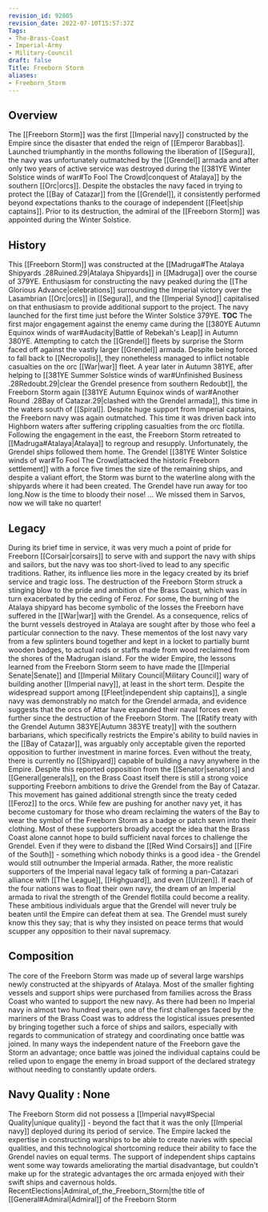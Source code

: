 ```yaml
---
revision_id: 92805
revision_date: 2022-07-10T15:57:37Z
Tags:
- The-Brass-Coast
- Imperial-Army
- Military-Council
draft: false
Title: Freeborn Storm
aliases:
- Freeborn_Storm
---
```

## Overview
The [[Freeborn Storm]] was the first [[Imperial navy]] constructed by the Empire since the disaster that ended the reign of [[Emperor Barabbas]]. Launched triumphantly in the months following the liberation of [[Segura]], the navy was unfortunately outmatched by the [[Grendel]] armada and after only two years of active service was destroyed during the [[381YE Winter Solstice winds of war#To Fool The Crowd|conquest of Atalaya]] by the southern [[Orc|orcs]].
Despite the obstacles the navy faced in trying to protect the [[Bay of Catazar]] from the [[Grendel]], it consistently performed beyond expectations thanks to the courage of independent [[Fleet|ship captains]].
Prior to its destruction, the admiral of the [[Freeborn Storm]] was appointed during the Winter Solstice.
## History
This [[Freeborn Storm]] was constructed at the [[Madruga#The Atalaya Shipyards .28Ruined.29|Atalaya Shipyards]] in [[Madruga]] over the course of 379YE. Enthusiasm for constructing the navy peaked during the [[The Glorious Advance|celebrations]] surrounding the Imperial victory over the Lasambrian [[Orc|orcs]] in [[Segura]], and the [[Imperial Synod]] capitalised on that enthusiasm to provide additional support to the project. The navy launched for the first time just before the Winter Solstice 379YE. 
__TOC__
The first major engagement against the enemy came during the [[380YE Autumn Equinox winds of war#Audacity|Battle of Rebekah's Leap]] in Autumn 380YE. Attempting to catch the [[Grendel]] fleets by surprise the Storm faced off against the vastly larger [[Grendel]] armada. Despite being forced to fall back to [[Necropolis]], they nonetheless managed to inflict notable casualties on the orc [[War|war]] fleet.
A year later in Autumn 381YE, after helping to [[381YE Summer Solstice winds of war#Unfinished Business .28Redoubt.29|clear the Grendel presence from southern Redoubt]], the Freeborn Storm again [[381YE Autumn Equinox winds of war#Another Round .28Bay of Catazar.29|clashed with the Grendel armada]], this time in the waters south of [[Spiral]]. Despite huge support from Imperial captains, the Freeborn navy was again outmatched. This time it was driven back into Highborn waters after suffering crippling casualties from the orc flotilla.
Following the engagement in the east, the Freeborn Storm retreated to [[Madruga#Atalaya|Atalaya]] to regroup and resupply. Unfortunately, the Grendel ships followed them home. The Grendel [[381YE Winter Solstice winds of war#To Fool The Crowd|attacked the historic Freeborn settlement]] with a force five times the size of the remaining ships, and despite a valiant effort, the Storm was burnt to the waterline along with the shipyards where it had been created.
The Grendel have run away for too long.Now is the time to bloody their nose! ... We missed them in Sarvos, now we will take no quarter!
## Legacy
During its brief time in service, it was very much a point of pride for Freeborn [[Corsair|corsairs]] to serve with and support the navy with ships and sailors, but the navy was too short-lived to lead to any specific traditions. Rather, its influence lies more in the legacy created by its brief service and tragic loss. 
The destruction of the Freeborn Storm struck a stinging blow to the pride and ambition of the Brass Coast, which was in turn exacerbated by the ceding of Feroz. For some, the burning of the Atalaya shipyard has become symbolic of the losses the Freeborn have suffered in the [[War|war]] with the Grendel. As a consequence, relics of the burnt vessels destroyed in Atalaya are sought after by those who feel a particular connection to the navy. These mementos of the lost navy vary from a few splinters bound together and kept in a locket to partially burnt wooden badges, to actual rods or staffs made from wood reclaimed from the shores of the Madrugan island.
For the wider Empire, the lessons learned from the Freeborn Storm seem to have made the [[Imperial Senate|Senate]] and [[Imperial Military Council|Military Council]] wary of building another [[Imperial navy]], at least in the short term. Despite the widespread support among [[Fleet|independent ship captains]], a single navy was demonstrably no match for the Grendel armada, and evidence suggests that the orcs of Attar have expanded their naval forces even further since the destruction of the Freeborn Storm. The [[Ratify treaty with the Grendel Autumn 383YE|Autumn 383YE treaty]] with the southern barbarians, which specifically restricts the Empire's ability to build navies in the [[Bay of Catazar]], was arguably only acceptable given the reported opposition to further investment in marine forces. Even without the treaty, there is currently no [[Shipyard]] capable of building a navy anywhere in the Empire.
Despite this reported opposition from the [[Senator|senators]] and [[General|generals]], on the Brass Coast itself there is still a strong voice supporting Freeborn ambitions to drive the Grendel from the Bay of Catazar. This movement has gained additional strength since the treaty ceded [[Feroz]] to the orcs. While few are pushing for another navy yet, it has become customary for those who dream reclaiming the waters of the Bay to wear the symbol of the Freeborn Storm as a badge or patch sewn into their clothing.
Most of these supporters broadly accept the idea that the Brass Coast alone cannot hope to build sufficient naval forces to challenge the Grendel. Even if they were to disband the [[Red Wind Corsairs]] and [[Fire of the South]] - something which nobody thinks is a good idea - the Grendel would still outnumber the Imperial armada. Rather, the more realistic supporters of the Imperial naval legacy talk of forming a pan-Catazari alliance with [[The League]], [[Highguard]], and even [[Urizen]]. If each of the four nations was to float their own navy, the dream of an Imperial armada to rival the strength of the Grendel flotilla could become a reality. These ambitious individuals argue that the Grendel will never truly be beaten until the Empire can defeat them at sea. The Grendel must surely know this they say; that is why they insisted on peace terms that would scupper any opposition to their naval supremacy.
## Composition
The core of the Freeborn Storm was made up of several large warships newly constructed at the shipyards of Atalaya. Most of the smaller fighting vessels and support ships were purchased from families across the Brass Coast who wanted to support the new navy. 
As there had been no Imperial navy in almost two hundred years, one of the first challenges faced by the mariners of the Brass Coast was to address the logistical issues presented by bringing together such a force of ships and sailors, especially with regards to communication of strategy and coordinating once battle was joined. In many ways the independent nature of the Freeborn gave the Storm an advantage; once battle was joined the individual captains could be relied upon to engage the enemy in broad support of the declared strategy without needing to constantly update orders.
## Navy Quality : None
The Freeborn Storm did not possess a [[Imperial navy#Special Quality|unique quality]] - beyond the fact that it was the only [[Imperial navy]] deployed during its period of service. The Empire lacked the expertise in constructing warships to be able to create navies with special qualities, and this technological shortcoming reduce their ability to face the Grendel navies on equal terms. The support of independent ships captains went some way towards ameliorating the martial disadvantage, but couldn't make up for the strategic advantages the orc armada enjoyed with their swift ships and cavernous holds. 
RecentElections|Admiral_of_the_Freeborn_Storm|the title of [[General#Admiral|Admiral]] of the Freeborn Storm